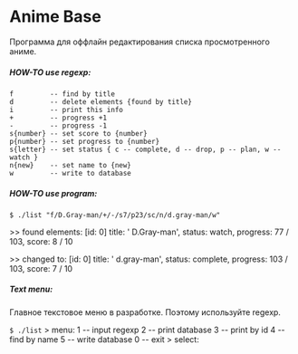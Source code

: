 Anime Base
============

Программа для оффлайн редактирования списка просмотренного аниме.

##### HOW-TO use regexp:
    f         -- find by title
    d         -- delete elements {found by title}
    i         -- print this info
    +         -- progress +1
    -         -- progress -1
    s{number} -- set score to {number}
    p{number} -- set progress to {number}
    s{letter} -- set status { c -- complete, d -- drop, p -- plan, w -- watch }
    n{new}    -- set name to {new}
    w         -- write to database

##### HOW-TO use program:
`$ ./list "f/D.Gray-man/+/-/s7/p23/sc/n/d.gray-man/w"`

\>> found elements:
 [id: 0] title: '             D.Gray-man', status:    watch, progress:  77 / 103, score: 8 / 10

\>> changed to:
 [id: 0] title: '             d.gray-man', status: complete, progress: 103 / 103, score: 7 / 10

##### Text menu:
Главное текстовое меню в разработке. Поэтому используйте regexp.

`$ ./list`
    > menu:
     1 -- input regexp
     2 -- print database
     3 -- print by id
     4 -- find by name
     5 -- write database
     0 -- exit
    > select:
